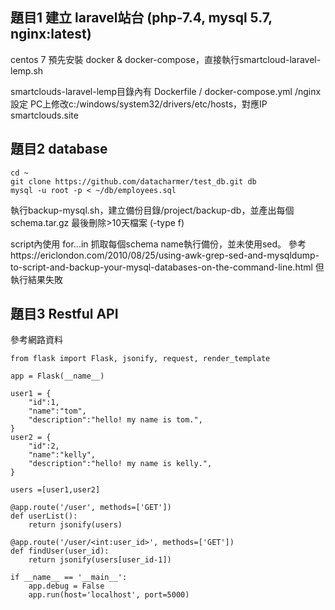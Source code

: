## 題目1 建立 laravel站台 (php-7.4, mysql 5.7, nginx:latest)
centos 7 預先安裝 docker & docker-compose，直接執行smartcloud-laravel-lemp.sh

smartclouds-laravel-lemp目錄內有 Dockerfile / docker-compose.yml /nginx設定
PC上修改c:/windows/system32/drivers/etc/hosts，對應IP smartclouds.site

## 題目2 database 
```
cd ~
git clone https://github.com/datacharmer/test_db.git db
mysql -u root -p < ~/db/employees.sql
```
執行backup-mysql.sh，建立備份目錄/project/backup-db，並產出每個schema.tar.gz
最後刪除>10天檔案 (-type f)

script內使用 for...in 抓取每個schema name執行備份，並未使用sed。
參考https://ericlondon.com/2010/08/25/using-awk-grep-sed-and-mysqldump-to-script-and-backup-your-mysql-databases-on-the-command-line.html
但執行結果失敗

## 題目3 Restful API

參考網路資料

```
from flask import Flask, jsonify, request, render_template

app = Flask(__name__)

user1 = {
    "id":1,
    "name":"tom",
    "description":"hello! my name is tom.",
}
user2 = {
    "id":2,
    "name":"kelly",
    "description":"hello! my name is kelly.",
}

users =[user1,user2]

@app.route('/user', methods=['GET'])
def userList():
    return jsonify(users)

@app.route('/user/<int:user_id>', methods=['GET'])
def findUser(user_id):
    return jsonify(users[user_id-1])

if __name__ == '__main__':
    app.debug = False
    app.run(host='localhost', port=5000)
```

